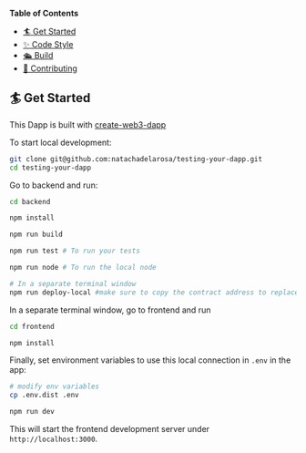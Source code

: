 **Table of Contents**

- [🏄 Get Started](#-get-started)
- [✨ Code Style](#-code-style)
- [🛳 Build](#-build)
- [💖 Contributing](#-contributing)
## 🏄 Get Started

This Dapp is built with [create-web3-dapp](https://github.com/alchemyplatform/create-web3-dapp) 

To start local development:

```bash
git clone git@github.com:natachadelarosa/testing-your-dapp.git
cd testing-your-dapp
```

Go to backend and run:

```bash
cd backend

npm install

npm run build

npm run test # To run your tests

npm run node # To run the local node

# In a separate terminal window
npm run deploy-local #make sure to copy the contract address to replace it in the frontend/pages/components/panel.jsx
```


In a separate terminal window, go to frontend and run
```bash
cd frontend

npm install
```

Finally, set environment variables to use this local connection in `.env` in the app:

```bash
# modify env variables
cp .env.dist .env

npm run dev
```

This will start the frontend development server under
`http://localhost:3000`.